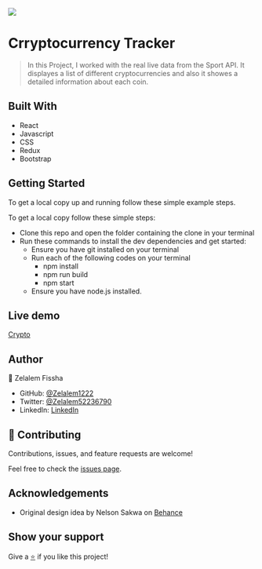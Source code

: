 [![](https://img.shields.io/badge/Microverse-Zelalem%20Fissha-blueviolet)](https://github.com/Zelalem1222)
# Crryptocurrency Tracker

>In this Project, I worked with the real live data from the Sport API. It displayes a list of different cryptocurrencies and also it showes a detailed information about each coin.



## Built With

- React
- Javascript
- CSS
- Redux
- Bootstrap



## Getting Started

To get a local copy up and running follow these simple example steps.

   
To get a local copy follow these simple steps:

- Clone this repo and open the folder containing the clone in your terminal
- Run these commands to install the dev dependencies and get started:
   - Ensure you have git installed on your terminal
   - Run each of the following codes on your terminal
      -  npm install
      -  npm run build
      -  npm start
   - Ensure you have node.js installed.
  
   
## Live demo 

 [Crypto](https://coruscating-unicorn-b3bbec.netlify.app/)

## Author


👤 Zelalem Fissha

- GitHub: [@Zelalem1222](https://github.com/Zelalem1222)
- Twitter: [@Zelalem52236790](https://twitter.com/Zelalem52236790)
- LinkedIn: [LinkedIn](https://www.linkedin.com/in/zelalemfissha/)

## 🤝 Contributing

Contributions, issues, and feature requests are welcome!

Feel free to check the [issues page](https://github.com/Zelalem1222/Crypto-tracker/issues).

## Acknowledgements

- Original design idea by Nelson Sakwa on [Behance](https://www.behance.net/sakwadesignstudio)

## Show your support

Give a [⭐️](https://github.com/Zelalem1222/Crypto-tracker/stargazers) if you like this project!

